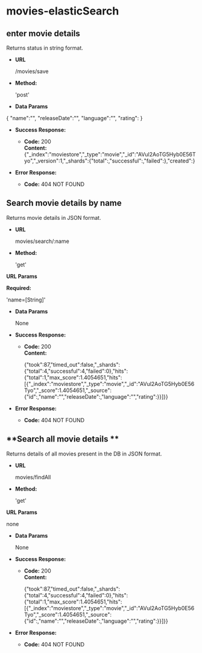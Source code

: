 # movies-elasticSearch

**enter movie details**
----
  Returns status in string format.

* **URL**

  /movies/save

* **Method:**

  'post'
    


* **Data Params**

 {
 "name":"",
 "releaseDate":"",
"language":"",
 "rating":
}
 

* **Success Response:**

  * **Code:** 200 <br />
    **Content:** {"_index":"moviestore","_type":"movie","_id":"AVul2AoTG5Hyb0E56Tyo","_version":1,"_shards":{"total":,"successful":,"failed":},"created":}
 
* **Error Response:**

  * **Code:** 404 NOT FOUND <br />
 


**Search movie details by name**
----
  Returns movie details in JSON format.

* **URL**

  movies/search/:name

* **Method:**

  'get'
    
 **URL Params**

   **Required:**
 
   'name=[String]'

* **Data Params**

  None

* **Success Response:**

  * **Code:** 200 <br />
    **Content:**
    
    {"took":87,"timed_out":false,"_shards":{"total":4,"successful":4,"failed":0},"hits":{"total":1,"max_score":1.4054651,"hits":[{"_index":"moviestore","_type":"movie","_id":"AVul2AoTG5Hyb0E56Tyo","_score":1.4054651,"_source":{"id":,"name":"","releaseDate":,"language":"","rating":}}]}}
    
    
* **Error Response:**

  * **Code:** 404 NOT FOUND <br />



**Search all movie details **
----
  Returns details of all movies present in the DB in JSON format.

* **URL**

  movies/findAll

* **Method:**

  'get'
    
 **URL Params**

  none

* **Data Params**

  None

* **Success Response:**

  * **Code:** 200 <br />
    **Content:**
    
    {"took":87,"timed_out":false,"_shards":{"total":4,"successful":4,"failed":0},"hits":{"total":1,"max_score":1.4054651,"hits":[{"_index":"moviestore","_type":"movie","_id":"AVul2AoTG5Hyb0E56Tyo","_score":1.4054651,"_source":{"id":,"name":"","releaseDate":,"language":"","rating":}}]}}
    
    
* **Error Response:**

  * **Code:** 404 NOT FOUND <br />
